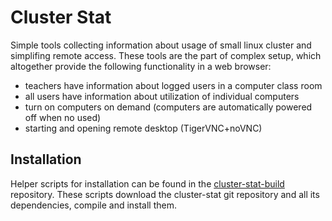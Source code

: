 # Cluster Stat #
Simple tools collecting information about usage of small linux cluster and simplifing remote access. These tools are the part of complex setup, which altogether provide the following functionality in a web browser:
- teachers have information about logged users in a computer class room
- all users have information about utilization of individual computers
- turn on computers on demand (computers are automatically powered off when no used)
- starting and opening remote desktop (TigerVNC+noVNC)

## Installation ##
Helper scripts for installation can be found in the [cluster-stat-build](https://github.com/kulhanek/cluster-stat-build) repository.
These scripts download the cluster-stat git repository and all its dependencies, compile and install them.
